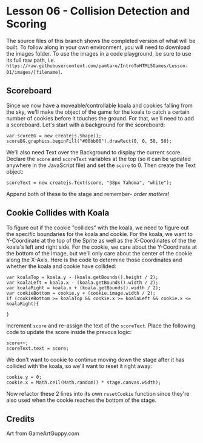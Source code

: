 # Lesson 06 - Collision Detection and Scoring
The source files of this branch shows the completed version of what will be built. To follow along in your own environment, you will need to download the images folder. To use the images in a code playground, be sure to use its full raw path, i.e. `https://raw.githubusercontent.com/pamtaro/IntroToHTML5Games/Lesson-01/images/[filename]`.

## Scoreboard
Since we now have a moveable/controllable koala and cookies falling from the sky, we'll make the object of the game for the koala to catch a certain number of cookies before it touches the ground. For that, we'll need to add a scoreboard. Let's start with a background for the scoreboard:
```
var scoreBG = new createjs.Shape();
scoreBG.graphics.beginFill("#00bb00").drawRect(0, 0, 50, 50);
```
We'll also need Text over the Background to display the current score. Declare the `score` and `scoreText` variables at the top (so it can be updated anywhere in the JavaScript file) and set the `score` to 0. Then create the Text object:
```
scoreText = new createjs.Text(score, "38px Tahoma", "white");    
```
Append both of these to the stage and remember- _order matters_!

## Cookie Collides with Koala
To figure out if the cookie "collides" with the koala, we need to figure out the specific boundaries for the koala and cookie. 
For the koala, we want to Y-Coordinate at the top of the Sprite as well as the X-Coordinates of the the koala's left and right side.
For the cookie, we care about the Y-Coordinate at the bottom of the Image, but we'll only care about the center of the cookie along the X-Axis.
Here is the code to determine those coordinates and whether the koala and cookie have collided:
```
var koalaTop = koala.y - (koala.getBounds().height / 2);
var koalaLeft = koala.x - (koala.getBounds().width / 2);
var koalaRight = koala.x + (koala.getBounds().width / 2);
var cookieBottom = cookie.y + (cookie.image.width / 2);
if (cookieBottom >= koalaTop && cookie.x >= koalaLeft && cookie.x <= koalaRight){

}
```

Increment `score` and re-assign the text of the `scoreText`. Place the following code to update the score inside the prevous logic:
```
score++;
scoreText.text = score;
```

We don't want to cookie to continue moving down the stage after it has collided with the koala, so we'll want to reset it right away:
```
cookie.y = 0;
cookie.x = Math.ceil(Math.random() * stage.canvas.width);
```

Now refactor these 2 lines into its own `resetCookie` function since they're also used when the cookie reaches the bottom of the stage.

## Credits
Art from GameArtGuppy.com
